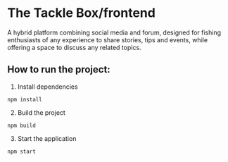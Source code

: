 # The Tackle Box/frontend

A hybrid platform combining social media and forum, designed for fishing enthusiasts of any experience to share stories, tips and events, while offering a space to discuss any related topics.

## How to run the project:

1. Install dependencies

```shell
npm install
```

2. Build the project

```shell
npm build
```

3. Start the application

```shell
npm start
```
